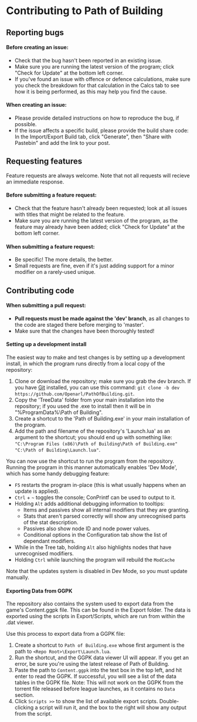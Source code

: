 # Contributing to Path of Building

## Reporting bugs

#### Before creating an issue:
* Check that the bug hasn't been reported in an existing issue.
* Make sure you are running the latest version of the program; click "Check for Update" at the bottom left corner.
* If you've found an issue with offence or defence calculations, make sure you check the breakdown for that calculation in the Calcs tab to see how it is being performed, as this may help you find the cause.

#### When creating an issue:
* Please provide detailed instructions on how to reproduce the bug, if possible.
* If the issue affects a specific build, please provide the build share code: In the Import/Export Build tab, click "Generate", then "Share with Pastebin" and add the link to your post.

## Requesting features
Feature requests are always welcome. Note that not all requests will recieve an immediate response.

#### Before submitting a feature request:
* Check that the feature hasn't already been requested; look at all issues with titles that might be related to the feature.
* Make sure you are running the latest version of the program, as the feature may already have been added; click "Check for Update" at the bottom left corner.

#### When submitting a feature request:
* Be specific! The more details, the better.
* Small requests are fine, even if it's just adding support for a minor modifier on a rarely-used unique.

## Contributing code

#### When submitting a pull request:
* **Pull requests must be made against the 'dev' branch**, as all changes to the code are staged there before merging to 'master'.
* Make sure that the changes have been thoroughly tested!

#### Setting up a development install

The easiest way to make and test changes is by setting up a development install, in which the program runs directly from a local copy of the repository:
1. Clone or download the repository; make sure you grab the dev branch. If you have [Git](https://git-scm.com/) installed, you can use this command: `git clone -b dev https://github.com/Openarl/PathOfBuilding.git`.
2. Copy the 'TreeData' folder from your main installation into the repository; if you used the .exe to install then it will be in "%ProgramData%\Path of Building".
3. Create a shortcut to the 'Path of Building.exe' in your main installation of the program.
4. Add the path and filename of the repository's 'Launch.lua' as an argument to the shortcut; you should end up with something like: `"C:\Program Files (x86)\Path of Building\Path of Building.exe" "C:\Path of Building\Launch.lua"`.

You can now use the shortcut to run the program from the repository. Running the program in this manner automatically enables 'Dev Mode', which has some handy debugging feature:
* `F5` restarts the program in-place (this is what usually happens when an update is applied).
* `Ctrl` + `~` toggles the console; ConPrintf can be used to output to it.
* Holding `Alt` adds additional debugging information to tooltips:
  * Items and passives show all internal modifiers that they are granting.
  * Stats that aren't parsed correctly will show any unrecognised parts of the stat description.
  * Passives also show node ID and node power values.
  * Conditional options in the Configuration tab show the list of dependant modifiers.
* While in the Tree tab, holding `Alt` also highlights nodes that have unrecognised modifiers.
* Holding `Ctrl` while launching the program will rebuild the `ModCache`

Note that the updates system is disabled in Dev Mode, so you must update manually.

#### Exporting Data from GGPK

The repository also contains the system used to export data from the game's Content.ggpk file. This can be found in the Export folder. The data is exported using the scripts in Export/Scripts, which are run from within the .dat viewer.

Use this process to export data from a GGPK file:

1. Create a shortcut to `Path of Building.exe` whose first argument is the path to `<Repo Root>\Export\Launch.lua`.
2. Run the shortcut, and the GGPK data viewer UI will appear. If you get an error, be sure you're using the latest release of Path of Building.
3. Paste the path to `Content.ggpk` into the text box in the top left, and hit enter to read the GGPK. If successful, you will see a list of the data tables in the GGPK file. Note: This will not work on the GGPK from the torrent file released before league launches, as it contains no `Data` section.
4. Click `Scripts >>` to show the list of available export scripts. Double-clicking a script will run it, and the box to the right will show any output from the script.

